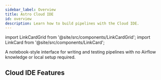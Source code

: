 ```yaml
---
sidebar_label: Overview
title: Astro Cloud IDE
id: overview
description: Learn how to build pipelines with the Cloud IDE.
---
```


import LinkCardGrid from '@site/src/components/LinkCardGrid';
import LinkCard from '@site/src/components/LinkCard';

<p class="DocItem__header-description">
  A notebook-style interface for writing and testing pipelines with no Airflow knowledge or local setup required.
</p>

## Cloud IDE Features

<LinkCardGrid>
  <LinkCard
    label="Focus on task logic"
    description="Turn everyday Python and SQL into Airflow-ready DAG files that follow the latest best practices."
  />
  <LinkCard
    label="Handle data seamlessly"
    description="Pass data directly from one task to another via our familiar, notebook-style interface. No configuration required."
  />
  <LinkCard
    label="Standardize on Airflow primitives"
    description="Produce a best-practice Airflow DAG file that leverages the latest-and-greatest APIs from the Airflow & Astronomer communities."
  />
  <LinkCard
    label="Auto-generate your DAG"
    description="Your dependency graph is auto-generated based on data references in your SQL and Python code."
  />
  <LinkCard
    label="Commit your changes to Git"
    description="Check your pipeline into a Git repository with our built-in, easy-to-use Git integration."
  />
  <LinkCard
    label="Deploy with the click of a button"
    description="Using our out-of-the-box CI/CD, you can deploy your DAG to Astro in just a few clicks."
  />
</LinkCardGrid>
